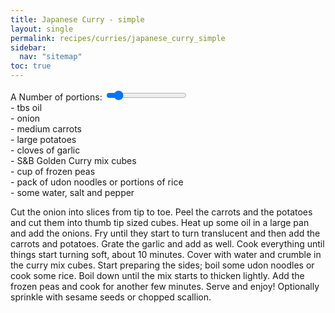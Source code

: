 ```yaml
---
title: Japanese Curry - simple
layout: single
permalink: recipes/curries/japanese_curry_simple
sidebar:
  nav: "sitemap"
toc: true
---
```


<meta name="viewport" content="width=device-width, initial-scale=1">
<style>
.slidecontainer {
  width: 100%;
}

.slider {
  -webkit-appearance: none;
  width: 100%;
  height: 15px;
  border-radius: 5px;
  background: #cfcfcf;
  outline: none;
  opacity: 0.7;
  -webkit-transition: .2s;
  transition: opacity .2s;
}

.slider:hover {
  opacity: 1;
}

.slider::-webkit-slider-thumb {
  -webkit-appearance: none;
  appearance: none;
  width: 25px;
  height: 25px;
  border-radius: 50%;
  background: #ffffff;
  cursor: pointer;
}

.slider::-moz-range-thumb {
  width: 25px;
  height: 25px;
  border-radius: 50%;
  background: #ffffff;
  cursor: pointer;
}
</style>

<div class="slidecontainer">
  <label for="serving">A Number of portions: <span id="multiply"></span></label>
  <input type="range" min="1" max="10" value="2" class="slider" id="servingInput">

  <div class="Recipe-IngredientList">
    <div class="Recipe-Ingredient js-recipeIngredient" data-baseValue="0.5"> - <span></span> tbs oil</div>
    <div class="Recipe-Ingredient js-recipeIngredient" data-baseValue="0.5"> - <span></span> onion</div>
    <div class="Recipe-Ingredient js-recipeIngredient" data-baseValue="1.5"> - <span></span> medium carrots</div>
    <div class="Recipe-Ingredient js-recipeIngredient" data-baseValue="0.75"> - <span></span> large potatoes</div>
    <div class="Recipe-Ingredient js-recipeIngredient" data-baseValue="1.5"> - <span></span> cloves of garlic</div>
    <div class="Recipe-Ingredient js-recipeIngredient" data-baseValue="1.5"> - <span></span> S&B Golden Curry mix cubes</div>
    <div class="Recipe-Ingredient js-recipeIngredient" data-baseValue="0.25"> - <span></span> cup of frozen peas</div>
    <div class="Recipe-Ingredient js-recipeIngredient" data-baseValue="1"> - <span></span> pack of udon noodles or portions of rice</div>
    <div class="Recipe-Ingredient js-recipeIngredient"> - some water, salt and pepper</div>
  </div>
</div>

<!-- https://codepen.io/Erilan/pen/qQWpqa -->
<script src="https://cdnjs.cloudflare.com/ajax/libs/jquery/3.3.1/jquery.min.js"></script>

<script>
var slider = document.getElementById("servingInput");

var multiply = document.getElementById("multiply");
multiply.innerHTML = slider.value;
slider.oninput = function() {multiply.innerHTML = this.value;}

// Recipe calculator with jquery
var computeServing = function(serving) {
  $('.js-recipeIngredient').each(function(index, item) {
    $(item).children('span').html($(item)[0].dataset.basevalue * serving)
  })
}
$('#servingInput').on('change', function() {
  computeServing($(this).val())
})
computeServing(2)
</script>
<p></p>

Cut the onion into slices from tip to toe. Peel the carrots and the potatoes and cut them into thumb tip sized cubes. Heat up some oil in a large pan and add the onions. Fry until they start to turn translucent and then add the carrots and potatoes. Grate the garlic and add as well. Cook everything until things start turning soft, about 10 minutes. Cover with water and crumble in the curry mix cubes. Start preparing the sides; boil some udon noodles or cook some rice. Boil down until the mix starts to thicken lightly. Add the frozen peas and cook for another few minutes. Serve and enjoy! Optionally sprinkle with sesame seeds or chopped scallion.
